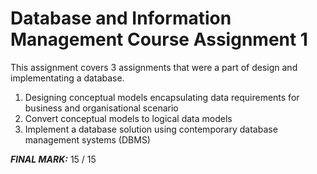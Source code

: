 # Database and Information Management Course Assignment 1
This assignment covers 3 assignments that were a part of design and implementating a database. 
1. Designing conceptual models encapsulating data requirements for business and organisational scenario   
2. Convert conceptual models to logical data models   
3. Implement a database solution using contemporary database management systems (DBMS)    

**_FINAL MARK:_** 15 / 15

